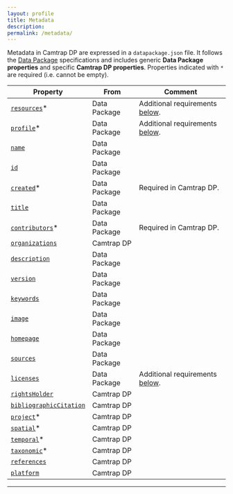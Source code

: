 ```yaml
---
layout: profile
title: Metadata
description: 
permalink: /metadata/
---
```


Metadata in Camtrap DP are expressed in a `datapackage.json` file. It follows the [Data Package](https://specs.frictionlessdata.io/data-package/#specification) specifications and includes generic **Data Package properties** and specific **Camtrap DP properties**. Properties indicated with `*` are required (i.e. cannot be empty).

Property | From | Comment
--- | --- | ---
[`resources`](https://specs.frictionlessdata.io/data-package/#resources)* | Data Package | Additional requirements [below](#resources).
[`profile`](https://specs.frictionlessdata.io/data-package/#profile)* | Data Package | Additional requirements [below](#profile).
[`name`](https://specs.frictionlessdata.io/data-package/#name) | Data Package
[`id`](https://specs.frictionlessdata.io/data-package/#id) | Data Package
[`created`](https://specs.frictionlessdata.io/data-package/#created)* | Data Package | Required in Camtrap DP.
[`title`](https://specs.frictionlessdata.io/data-package/#title) | Data Package
[`contributors`](https://specs.frictionlessdata.io/data-package/#contributors)* | Data Package | Required in Camtrap DP.
[`organizations`](#organizations) | Camtrap DP
[`description`](https://specs.frictionlessdata.io/data-package/#description) | Data Package
[`version`](https://specs.frictionlessdata.io/data-package/#version) | Data Package
[`keywords`](https://specs.frictionlessdata.io/data-package/#keywords) | Data Package
[`image`](https://specs.frictionlessdata.io/data-package/#image) | Data Package
[`homepage`](https://specs.frictionlessdata.io/data-package/#homepage) | Data Package
[`sources`](https://specs.frictionlessdata.io/data-package/#sources) | Data Package
[`licenses`](https://specs.frictionlessdata.io/data-package/#licenses) | Data Package | Additional requirements [below](#licenses).
[`rightsHolder`](#rightsholder) | Camtrap DP
[`bibliographicCitation`](#bibliographiccitation) | Camtrap DP
[`project`](#project)* | Camtrap DP
[`spatial`](#spatial)* | Camtrap DP
[`temporal`](#temporal)* | Camtrap DP
[`taxonomic`](#taxonomic)* | Camtrap DP
[`references`](#references) | Camtrap DP
[`platform`](#platform) | Camtrap DP

---
